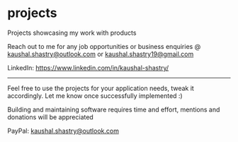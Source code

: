 # projects
Projects showcasing my work with products 



Reach out to me for any job opportunities or business enquiries @ kaushal.shastry@outlook.com or kaushal.shastry19@gmail.com

LinkedIn: https://www.linkedin.com/in/kaushal-shastry/

-----------------------------------------------------------------------------------------------------------------------------

Feel free to use the projects for your application needs, tweak it accordingly. Let me know once successfully implemented :) 

Building and maintaining software requires time and effort, mentions and donations will be appreciated 

PayPal: kaushal.shastry@outlook.com

